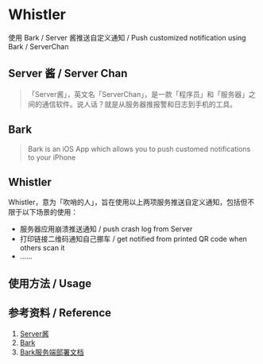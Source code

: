 # Whistler
使用 Bark / Server 酱推送自定义通知 / Push customized notification using Bark / ServerChan

## Server 酱 / Server Chan

> 「Server酱」，英文名「ServerChan」，是一款「程序员」和「服务器」之间的通信软件。说人话？就是从服务器推报警和日志到手机的工具。

## Bark

> Bark is an iOS App which allows you to push customed notifications to your iPhone

## Whistler

Whistler，意为「吹哨的人」，旨在使用以上两项服务推送自定义通知，包括但不限于以下场景的使用：

* 服务器应用崩溃推送通知 / push crash log from Server
* 打印链接二维码通知自己挪车 / get notified from printed QR code when others scan it
* ……

## 使用方法 / Usage

## 参考资料 / Reference

1. [Server酱](http://sc.ftqq.com/3.version)
2. [Bark](https://github.com/Finb/Bark)
3. [Bark服务端部署文档](https://day.app/2018/06/bark-server-document/)